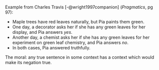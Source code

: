 
Example from Charles Travis [-@wright1997companion] (*Pragmatics*, pg 97):

- Maple trees have red leaves naturally, but Pia paints them green.
- One day, a decorator asks her if she has any green leaves for her display, and Pia answers *yes*.
- Another day, a chemist asks her if she has any green leaves for her experiment on green leaf chemistry, and Pia answers *no*.
- In both cases, Pia answered truthfully.


The moral: any true sentence in some context has a context which would make its negation true.